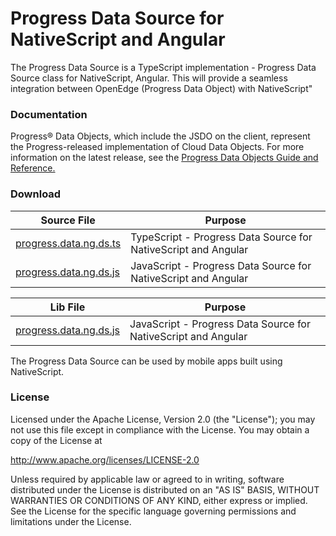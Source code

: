 # Progress Data Source for NativeScript and Angular
The Progress Data Source is a TypeScript implementation - Progress Data Source class for NativeScript, Angular. This will provide a seamless integration between OpenEdge (Progress Data Object) with NativeScript"  

### Documentation
Progress® Data Objects, which include the JSDO on the client, represent the Progress-released implementation of Cloud Data Objects. For more information on the latest release, see the <a href="https://documentation.progress.com/output/pdo">Progress Data Objects Guide and Reference.</a>

### Download<a name="download"></a>


| Source File| Purpose | 
| ---------- | ------- | 
| [progress.data.ng.ds.ts](https://github.com/progress/JSDO/blob/master/src/progress.data.ng.ds.js) | TypeScript - Progress Data Source for NativeScript and Angular |
| [progress.data.ng.ds.js](https://github.com/progress/JSDO/blob/master/src/progress.data.ng.ds.js) | JavaScript - Progress Data Source for NativeScript and Angular |


| Lib File| Purpose | 
| ------- | ------- | 
| [progress.data.ng.ds.js](https://github.com/progress/JSDO/blob/master/src/progress.data.ng.ds.js) | JavaScript - Progress Data Source for NativeScript and Angular |

The Progress Data Source can be used by mobile apps built using NativeScript.

### License
Licensed under the Apache License, Version 2.0 (the "License"); you may not use this file except in compliance with the License. You may obtain a copy of the License at

http://www.apache.org/licenses/LICENSE-2.0

Unless required by applicable law or agreed to in writing, software distributed under the License is distributed on an "AS IS" BASIS, WITHOUT WARRANTIES OR CONDITIONS OF ANY KIND, either express or implied. See the License for the specific language governing permissions and limitations under the License.
